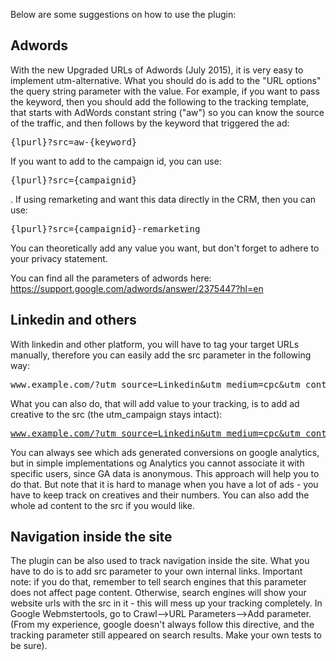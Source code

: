 Below are some suggestions on how to use the plugin:

<h2>Adwords</h2>
With the new Upgraded URLs of Adwords (July 2015), it is very easy to implement utm-alternative. What you should do is add to the "URL options" the query string parameter with the value. 
For example, if you want to pass the keyword, then you should add the following to the tracking template, that starts with AdWords constant string ("aw") so you can know the source of the traffic, and then follows by the keyword that triggered the ad: 
<pre>{lpurl}?src=aw-{keyword}</pre>If you want to add to the campaign id, you can use: <pre>{lpurl}?src={campaignid}</pre>. If using remarketing and want this data directly in the CRM, then you can use: <pre>{lpurl}?src={campaignid}-remarketing</pre>You can theoretically add any value you want, but don't forget to adhere to your privacy statement.

You can find all the parameters of adwords here: https://support.google.com/adwords/answer/2375447?hl=en

<h2>Linkedin and others</h2>
With linkedin and other platform, you will have to tag your target URLs manually, therefore you can easily add the src parameter in the following way:<pre>www.example.com/?utm_source=Linkedin&utm_medium=cpc&utm_content=XXX&utm_campaign=YOURCAMPAIGN&src=YOURCAMPAIGN</pre>

What you can also do, that will add value to your tracking, is to add ad creative to the src (the utm_campaign stays intact):<pre>www.example.com/?utm_source=Linkedin&utm_medium=cpc&utm_content=XXX&utm_campaign=YOURCAMPAIGN&src=YOURCAMPAIGN<b>-01</b></pre>
You can always see which ads generated conversions on google analytics, but in simple implementations og Analytics you cannot associate it with specific users, since GA data is anonymous. This approach will help you to do that. But note that it is hard to manage when you have a lot of ads - you have to keep track on creatives and their numbers. You can also add the whole ad content to the src if you would like. 

<h2>Navigation inside the site</h2>
The plugin can be also used to track navigation inside the site. What you have to do is to add src parameter to your own internal links. Important note: if you do that, remember to tell search engines that this parameter does not affect page content. Otherwise, search engines will show your website urls with the src in it - this will mess up your tracking completely. In Google Webmstertools, go to Crawl-->URL Parameters-->Add parameter. (From my experience, google doesn't always follow this directive, and the tracking parameter still appeared on search results. Make your own tests to be sure). 
